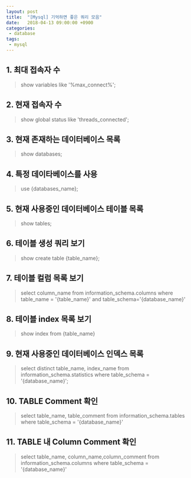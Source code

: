 ```yaml
---
layout: post
title:  "[Mysql] 기억하면 좋은 쿼리 모음"
date:   2018-04-13 09:00:00 +0900
categories:
 - database
tags: 
 - mysql
---
```


## 1. 최대 접속자 수
> show variables like '%max_connect%';

## 2. 현재 접속자 수
> show global status like 'threads_connected';

## 3. 현재 존재하는 데이터베이스 목록
> show databases;

## 4. 특정 데이타베이스를 사용
> use {databases_name};

## 5. 현재 사용중인 데이터베이스 테이블 목록
> show tables;

## 6. 테이블 생성 쿼리 보기
> show create table {table_name};

## 7. 테이블 컬럼 목록 보기
> select column_name from information_schema.columns where table_name = '{table_name}' and table_schema='{database_name}'

## 8. 테이블 index 목록 보기
>show index from {table_name}

## 9. 현재 사용중인 데이터베이스 인덱스 목록
> select distinct table_name, index_name from information_schema.statistics where table_schema = '{database_name}';

## 10. TABLE Comment 확인
> select 
> table_name, table_comment 
> from information_schema.tables
> where 
> table_schema = '{database_name}'

## 11. TABLE 내 Column Comment 확인
> select 
> table_name, column_name,column_comment 
> from information_schema.columns
> where 
> table_schema = '{database_name}'

